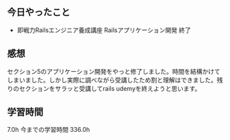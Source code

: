 ## 今日やったこと
- 即戦力Railsエンジニア養成講座 Railsアプリケーション開発 終了

## 感想
セクション5のアプリケーション開発をやっと修了しました。時間を結構かけてしまいました。しかし実際に調べながら受講したため割と理解はできました。残りのセクションをサラッと受講してrails udemyを終えようと思います。

## 学習時間
7.0h 今までの学習時間 336.0h
